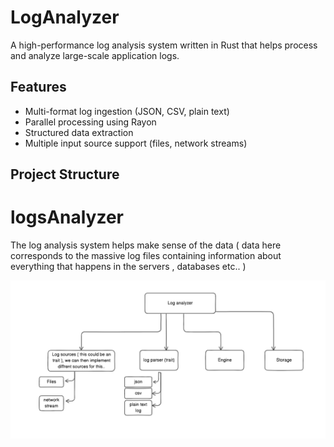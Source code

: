 # LogAnalyzer

A high-performance log analysis system written in Rust that helps process and analyze large-scale application logs.

## Features

- Multi-format log ingestion (JSON, CSV, plain text)
- Parallel processing using Rayon
- Structured data extraction
- Multiple input source support (files, network streams)

## Project Structure

# logsAnalyzer
The log analysis system helps make sense of the data ( data here corresponds to the massive log files containing information about everything that happens in the servers , databases etc.. )


![Logs Analyzer](./assets/logAnalyser_design.png)